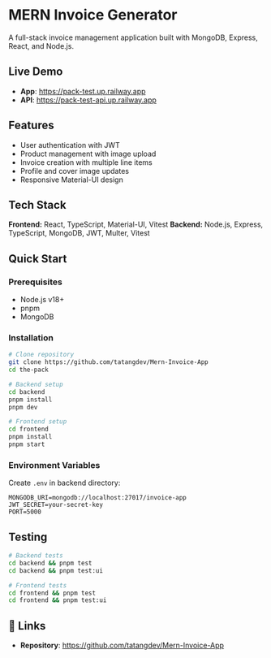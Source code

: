 # MERN Invoice Generator

A full-stack invoice management application built with MongoDB, Express, React, and Node.js.

## Live Demo

- **App**: https://pack-test.up.railway.app
- **API**: https://pack-test-api.up.railway.app

## Features

- User authentication with JWT
- Product management with image upload
- Invoice creation with multiple line items
- Profile and cover image updates
- Responsive Material-UI design

## Tech Stack

**Frontend:** React, TypeScript, Material-UI, Vitest
**Backend:** Node.js, Express, TypeScript, MongoDB, JWT, Multer, Vitest

## Quick Start

### Prerequisites
- Node.js v18+
- pnpm
- MongoDB

### Installation

```bash
# Clone repository
git clone https://github.com/tatangdev/Mern-Invoice-App
cd the-pack

# Backend setup
cd backend
pnpm install
pnpm dev

# Frontend setup
cd frontend
pnpm install
pnpm start
```

### Environment Variables

Create `.env` in backend directory:
```env
MONGODB_URI=mongodb://localhost:27017/invoice-app
JWT_SECRET=your-secret-key
PORT=5000
```

## Testing

```bash
# Backend tests
cd backend && pnpm test
cd backend && pnpm test:ui

# Frontend tests
cd frontend && pnpm test
cd frontend && pnpm test:ui
```

## 🔗 Links

- **Repository**: https://github.com/tatangdev/Mern-Invoice-App